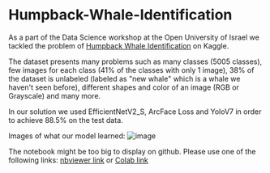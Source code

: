 # Humpback-Whale-Identification

As a part of the Data Science workshop at the Open University of Israel we tackled the problem of [Humpback Whale Identification](https://www.kaggle.com/competitions/humpback-whale-identification/overview) on Kaggle.

The dataset presents many problems such as many classes (5005 classes), few images for each class (41% of the classes with only 1 image), 38% of the dataset is unlabeled (labeled as "new whale" which is a whale we haven't seen before), different shapes and color of an image (RGB or Grayscale) and many more.

In our solution we used EfficientNetV2_S, ArcFace Loss and YoloV7 in order to achieve 88.5% on the test data.

Images of what our model learned:
![image](https://github.com/amita1996/Humpback-Whale-Identification/assets/64536392/3690687b-d9c5-443b-8104-6e220e99c891)

The notebook might be too big to display on github. Please use one of the following links: [nbviewer link](https://nbviewer.org/github/amita1996/Humpback-Whale-Identification/blob/main/Humpback%20Whale%20Identification.ipynb) or [Colab link](https://drive.google.com/file/d/1omW67y9B6v8CGpfdej1UWuucLL5IPkIZ/view?usp=sharing)
